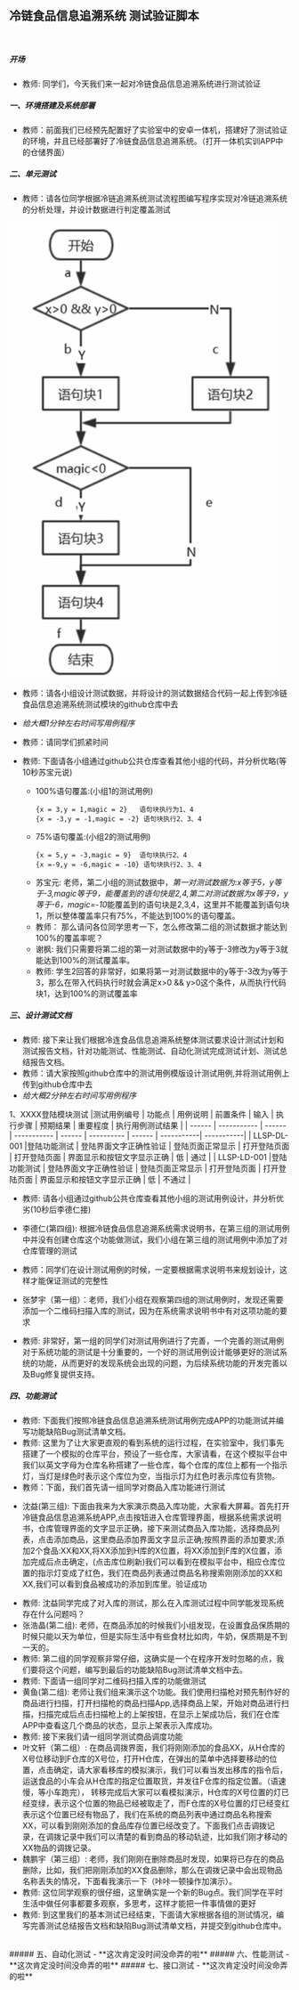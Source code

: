 ## 冷链食品信息追溯系统 测试验证脚本
<br>

##### 开场
- 教师: 同学们，今天我们来一起对冷链食品信息追溯系统进行测试验证



##### 一、环境搭建及系统部署

- 教师：前面我们已经预先配置好了实验室中的安卓一体机，搭建好了测试验证的环境，并且已经部署好了冷链食品信息追溯系统。（打开一体机实训APP中的仓储界面）
 
##### 二、单元测试
- 教师：请各位同学根据冷链追溯系统测试流程图编写程序实现对冷链追溯系统的分析处理，并设计数据进行判定覆盖测试

![pic1](pics/pic1.png)


- 教师：请各小组设计测试数据，并将设计的测试数据结合代码一起上传到冷链食品信息追溯系统测试模块的github仓库中去
- *给大概1分钟左右时间写用例程序* 
- 教师：请同学们抓紧时间 
- 教师: 下面请各小组通过github公共仓库查看其他小组的代码，并分析优略(等10秒苏宝元说)
  - 100%语句覆盖:(小组1的测试用例)  
    ```
    {x = 3,y = 1,magic = 2}   语句块执行为1、4
    {x = -3,y = -1,magic = -2} 语句块执行2、3、4
    ```
  - 75%语句覆盖:(小组2的测试用例)
    ```
    {x = 5,y = -3,magic = 9}  语句块执行2、4
    {x =-9,y = -6,magic = -10} 语句块执行2、3、4
    ```
  + 苏宝元: 老师，第二小组的测试数据中，*第一对测试数据为:x等于5，y等于-3,magic等于9，能覆盖到的语句快是2,4,第二对测试数据为x等于9，y等于-6，magic=-10*能覆盖到的语句块是2,3,4，这里并不能覆盖到语句块1，所以整体覆盖率只有75%，不能达到100%的语句覆盖。
  - 教师： 那么请问各位同学思考一下，怎么修改第二组的测试数据才能达到100%的覆盖率呢？
  
  + 谢枫: 我们只需要将第二组的第一对测试数据中的y等于-3修改为y等于3就能达到100%的测试覆盖率。
  
  - 教师: 学生2回答的非常好，如果将第一对测试数据中的y等于-3改为y等于3，那么在带入代码执行时就会满足x>0 && y>0这个条件，从而执行代码块1，达到100%的测试覆盖率

##### 三、设计测试文档
  - 教师: 接下来让我们根据冷连食品信息追溯系统整体测试要求设计测试计划和测试报告文档，针对功能测试、性能测试、自动化测试完成测试计划、测试总结报告文档。
  - 教师：请大家按照github仓库中的测试用例模版设计测试用例,并将测试用例上传到github仓库中去
  - *给大概2分钟左右时间写用例程序*
 
  1、XXXX登陆模块测试
  |测试用例编号  | 功能点 | 用例说明 | 前置条件 | 输入 | 执行步骤 | 预期结果 | 重要程度 | 执行用例测试结果  |
  | ------      | ----------- | ------                 | -----------      | ------       | ----------    | ------                     | -----------| -----------|
  | LLSP-DL-001 |登陆功能测试 | 登陆界面文字正确性验证 | 登陆页面正常显示 | 打开登陆页面 | 打开登陆页面    | 界面显示和按钮文字显示正确 | 低         | 通过       |
  | LLSP-LD-001 |登陆功能测试 | 登陆界面文字正确性验证 | 登陆页面正常显示 | 打开登陆页面 | 打开登陆页面  | 界面显示和按钮文字显示正确 | 低         | 不通过     |

  - 教师: 请各小组通过github公共仓库查看其他小组的测试用例设计，并分析优劣(10秒后李德仁接)
  
  + 李德仁(第四组): 根据冷链食品信息追溯系统需求说明书，在第三组的测试用例中并没有创建仓库这个功能做测试，我们小组在第三组的测试用例中添加了对仓库管理的测试
  - 教师：同学们在设计测试用例的时候，一定要根据需求说明书来规划设计，这样才能保证测试的完整性
  + 张梦宇（第一组）：老师，我们小组在观察第四组的测试用例时，发现还需要添加一个二维码扫描入库的测试，因为在系统需求说明书中有对这项功能的要求
  - 教师: 非常好，第一组的同学们对测试用例进行了完善，一个完善的测试用例对于系统功能的测试是十分重要的，一个好的测试用例设计能够更好的测试系统的功能，从而更好的发现系统会出现的问题，为后续系统功能的开发完善以及Bug修复提供支持。

##### 四、功能测试
  - 教师: 下面我们按照冷链食品信息追溯系统测试用例完成APP的功能测试并编写功能缺陷Bug测试清单文档。
  -  教师: 这里为了让大家更直观的看到系统的运行过程，在实验室中，我们事先搭建了一个模拟的仓库平台，预设了一些仓库，大家请看，在这个模拟平台中我们以英文字母为仓库名称搭建了一些仓库，每个仓库的库位上都有一个指示灯，当灯是绿色时表示这个库位为空，当指示灯为红色时表示库位有货物。
  - 教师：下面，我们首先请一组同学对商品入库功能进行测试
  + 沈益(第三组): 下面由我来为大家演示商品入库功能，大家看大屏幕。首先打开冷链食品信息追溯系统APP,点击按钮进入仓库管理界面，根据系统需求说明书，仓库管理界面的文字显示正确，接下来测试商品入库功能，选择商品列表，点击添加商品，这里商品添加界面文字显示正确;按照界面的添加要求;添加2个食品:XX和XX,将XX添加到H库的X位置，将XX添加到F库的X位置，添加完成后点击确定，(点击库位刷新)我们可以看到在模拟平台中，相应仓库位置的指示灯变成了红色，我们在商品列表通过商品名称搜索刚刚添加的XX和XX,我们可以看到食品被成功的添加到库里。验证成功
  - 教师: 沈益同学完成了对入库的测试，那么在入库测试过程中同学能发现系统存在什么问题吗？
  - 张浩晶(第二组): 老师，在商品添加的时候我们小组发现，在设置食品保质期的时候只能以天为单位，但是实际生活中有些食材比如肉，牛奶，保质期是不到一天的。
  - 教师: 第二组的同学观察非常仔细，这确实是一个在程序开发时忽略的点，我们要将这个问题，编写到最后的功能缺陷Bug测试清单文档中去。
  - 教师: 下面请一组同学对二维码扫描入库的功能做测试
  - 黄鱼(第二组): 老师让我们组来演示这个功能。我们使用扫描枪对预先制作好的商品进行扫描，打开扫描枪的商品扫描App,选择商品上架，开始对商品进行扫描，扫描完成后点击扫描枪上的上架按钮，在显示上架成功后，我们在仓库APP中查看这几个商品的状态，显示上架表示入库成功。
  - 教师: 接下来我们请一组同学测试商品调度功能
  - 叶文轩（第二组）: 在商品调拨界面，我们将刚刚添加的食品XX，从H仓库的X号位移动到F仓库的X号位，打开H仓库，在弹出的菜单中选择要移动的位置，点击确定，请大家看移库的模拟演示，我们可以看当发出移库的指令后，运送食品的小车会从H仓库的指定位置取货，并发往F仓库的指定位置。（语速慢，等小车跑完）， 转移完成后大家可以看模拟演示，H仓库的X号位置的灯已经变绿，表示这个位置的物品已经被取走了，而F仓库的X号位置的灯已经变红表示这个位置已经有物品了，我们在系统的商品列表中通过商品名称搜索XX，可以看到刚刚添加的食品库存位置已经改变了。下面我们点击调拨记录，在调拨记录中我们可以清楚的看到商品的移动轨迹，比如我们刚才移动的XX物品的调拨记录。
  - 魏鹏宇（第三组）: 老师，我们刚刚在删除商品时发现，如果将已存在的商品删除，比如，我们把刚刚添加的XX食品删除，那么在调拨记录中会出现物品名称丢失的情况，下面看我演示一下（咔咔一顿操作加演示）。
  - 教师: 这位同学观察的很仔细，这里确实是一个新的Bug点。我们同学在平时生活中做任何事都要多观察，多思考，这样才能把一件事情做的更好
  - 教师: 到这里我们的基本测试已经结束，下面请大家根据各组的测试情况，编写完善测试总结报告文档和缺陷Bug测试清单文档，并提交到github仓库中。
<br>
##### 五、自动化测试
- **这次肯定没时间没命弄的啦**
##### 六、性能测试
- **这次肯定没时间没命弄的啦**
##### 七、接口测试
- **这次肯定没时间没命弄的啦**
 
